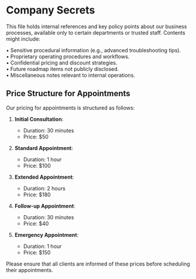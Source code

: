 # Company Secrets

This file holds internal references and key policy points about our business processes, available only to certain departments or trusted staff. Contents might include:

• Sensitive procedural information (e.g., advanced troubleshooting tips).  
• Proprietary operating procedures and workflows.  
• Confidential pricing and discount strategies.  
• Future roadmap items not publicly disclosed.  
• Miscellaneous notes relevant to internal operations.

## Price Structure for Appointments

Our pricing for appointments is structured as follows:

1. **Initial Consultation**:
   - Duration: 30 minutes
   - Price: $50

2. **Standard Appointment**:
   - Duration: 1 hour
   - Price: $100

3. **Extended Appointment**:
   - Duration: 2 hours
   - Price: $180

4. **Follow-up Appointment**:
   - Duration: 30 minutes
   - Price: $40

5. **Emergency Appointment**:
   - Duration: 1 hour
   - Price: $150

Please ensure that all clients are informed of these prices before scheduling their appointments.